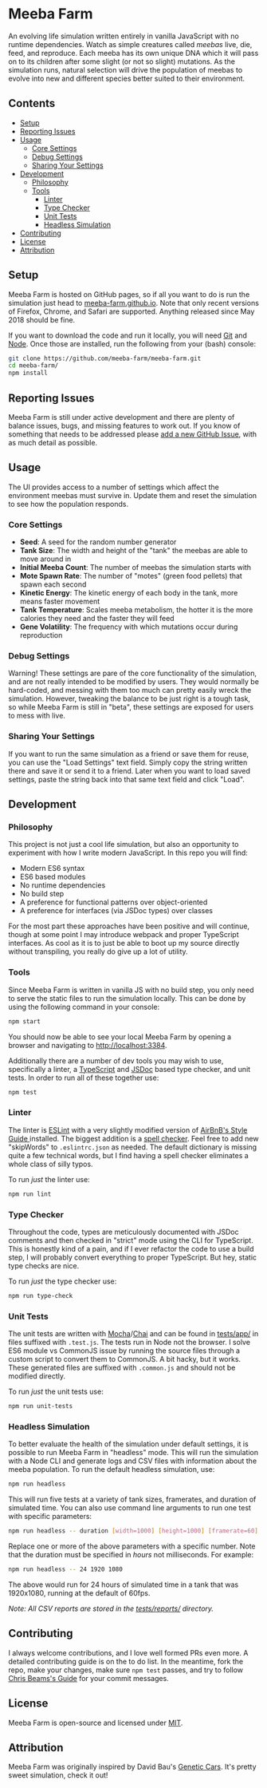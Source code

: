 # Meeba Farm

An evolving life simulation written entirely in vanilla JavaScript with no
runtime dependencies. Watch as simple creatures called _meebas_ live, die,
feed, and reproduce. Each meeba has its own unique DNA which it will pass on
to its children after some slight (or not so slight) mutations. As the
simulation runs, natural selection will drive the population of meebas to
evolve into new and different species better suited to their environment.

## Contents

- [Setup](#setup)
- [Reporting Issues](#reporting-issues)
- [Usage](#usage)
    * [Core Settings](#core-settings)
    * [Debug Settings](#debug-settings)
    * [Sharing Your Settings](#sharing-your-settings)
- [Development](#development)
    * [Philosophy](#philosophy)
    * [Tools](#tools)
        - [Linter](#linter)
        - [Type Checker](#type-checker)
        - [Unit Tests](#unit-tests)
        - [Headless Simulation](#headless-simulation)
- [Contributing](#contributing)
- [License](#license)
- [Attribution](#attribution)

## Setup

Meeba Farm is hosted on GitHub pages, so if all you want to do is run the
simulation just head to
[meeba-farm.github.io](http://meeba-farm.github.io/meeba-farm/). Note that only
recent versions of Firefox, Chrome, and Safari are supported. Anything released
since May 2018 should be fine.

If you want to download the code and run it locally, you will need
[Git](https://git-scm.com/) and [Node](https://nodejs.org/). Once those are
installed, run the following from your (bash) console:

```bash
git clone https://github.com/meeba-farm/meeba-farm.git
cd meeba-farm/
npm install
```

## Reporting Issues

Meeba Farm is still under active development and there are plenty of balance
issues, bugs, and missing features to work out. If you know of something that
needs to be addressed please
[add a new GitHub Issue](https://github.com/meeba-farm/meeba-farm/issues/new),
with as much detail as possible.

## Usage

The UI provides access to a number of settings which affect the environment
meebas must survive in. Update them and reset the simulation to see how the
population responds.

### Core Settings

- **Seed**: A seed for the random number generator
- **Tank Size**: The width and height of the "tank" the meebas are able to move
    around in
- **Initial Meeba Count**: The number of meebas the simulation starts with
- **Mote Spawn Rate**: The number of "motes" (green food pellets) that spawn
    each second
- **Kinetic Energy**: The kinetic energy of each body in the tank, more means
  faster movement
- **Tank Temperature**: Scales meeba metabolism, the hotter it is the more
    calories they need and the faster they will feed
- **Gene Volatility**: The frequency with which mutations occur during
    reproduction

### Debug Settings

Warning! These settings are pare of the core functionality of the simulation,
and are not really intended to be modified by users. They would normally be
hard-coded, and messing with them too much can pretty easily wreck the
simulation. However, tweaking the balance to be just right is a tough task, so
while Meeba Farm is still in "beta", these settings are exposed for users to
mess with live.

### Sharing Your Settings

If you want to run the same simulation as a friend or save them for reuse, you
can use the "Load Settings" text field. Simply copy the string written there
and save it or send it to a friend. Later when you want to load saved settings,
paste the string back into that same text field and click "Load".

## Development

### Philosophy

This project is not just a cool life simulation, but also an opportunity to
experiment with how I write modern JavaScript. In this repo you will find:

- Modern ES6 syntax
- ES6 based modules
- No runtime dependencies
- No build step
- A preference for functional patterns over object-oriented
- A preference for interfaces (via JSDoc types) over classes

For the most part these approaches have been positive and will continue, though
at some point I may introduce webpack and proper TypeScript interfaces. As cool
as it is to just be able to boot up my source directly without transpiling, you
really do give up a lot of utility.

### Tools

Since Meeba Farm is written in vanilla JS with no build step, you only need to
serve the static files to run the simulation locally. This can be done by
using the following command in your console:

```bash
npm start
```

You should now be able to see your local Meeba Farm by opening a browser and
navigating to [http://localhost:3384](http://localhost:3384).

Additionally there are a number of dev tools you may wish to use, specifically
a linter, a [TypeScript](https://www.typescriptlang.org/) and
[JSDoc](http://usejsdoc.org/) based type checker, and unit tests. In order to
run all of these together use:

```bash
npm test
```

### Linter

The linter is [ESLint](https://eslint.org/) with a very slightly modified
version of [AirBnB's Style Guide ](https://github.com/airbnb/javascript)
installed. The biggest addition is a
[spell checker](https://github.com/aotaduy/eslint-plugin-spellcheck). Feel free
to add new "skipWords" to `.eslintrc.json` as needed. The default dictionary is
missing quite a few technical words, but I find having a spell checker
eliminates a whole class of silly typos.

To run _just_ the linter use:

```bash
npm run lint
```

### Type Checker

Throughout the code, types are meticulously documented with JSDoc comments and
then checked in "strict" mode using the CLI for TypeScript. This is honestly
kind of a pain, and if I ever refactor the code to use a build step, I will
probably convert everything to proper TypeScript. But hey, static type checks
are nice.

To run _just_ the type checker use:

```bash
npm run type-check
```

### Unit Tests

The unit tests are written with
[Mocha](https://mochajs.org/)/[Chai](https://www.chaijs.com/) and can be found
in [tests/app/](./tests/app) in files suffixed with `.test.js`. The tests run
in Node not the browser. I solve ES6 module vs CommonJS issue by running the
source files through a custom script to convert them to CommonJS. A bit hacky,
but it works. These generated files are suffixed with `.common.js` and should
not be modified directly.

To run _just_ the unit tests use:

```bash
npm run unit-tests
```

### Headless Simulation

To better evaluate the health of the simulation under default settings, it is
possible to run Meeba Farm in "headless" mode. This will run the simulation
with a Node CLI and generate logs and CSV files with information about the
meeba population. To run the default headless simulation, use:

```bash
npm run headless
```

This will run five tests at a variety of tank sizes, framerates, and duration
of simulated time. You can also use command line arguments to run one test with
specific parameters:

```bash
npm run headless -- duration [width=1000] [height=1000] [framerate=60]
```

Replace one or more of the above parameters with a specific number. Note that
the duration must be specified in _hours_ not milliseconds. For example:

```bash
npm run headless -- 24 1920 1080
```

The above would run for 24 hours of simulated time in a tank that was
1920x1080, running at the default of 60fps.

_Note: All CSV reports are stored in the [tests/reports/](./tests/reports)
directory._

## Contributing

I always welcome contributions, and I love well formed PRs even more. A
detailed contributing guide is on the to do list. In the meantime, fork the
repo, make your changes, make sure `npm test` passes, and try to follow
[Chris Beams's Guide](https://chris.beams.io/posts/git-commit/) for your
commit messages.

## License

Meeba Farm is open-source and licensed under [MIT](./LICENSE).

## Attribution

Meeba Farm was originally inspired by David Bau's
[Genetic Cars](https://rednuht.org/genetic_cars_2/). It's pretty sweet
simulation, check it out!
